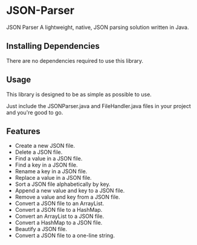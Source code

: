 # JSON-Parser
JSON Parser
A lightweight, native, JSON parsing solution written in Java.

Installing Dependencies
---

There are no dependencies required to use this library.

Usage
---
 This library is designed to be as simple as possible to use.
 
 Just include the JSONParser.java and FileHandler.java files in your project and you're good to go.

Features
---
* Create a new JSON file.
* Delete a JSON file.
* Find a value in a JSON file.
* Find a key in a JSON file.
* Rename a key in a JSON file.
* Replace a value in a JSON file.
* Sort a JSON file alphabetically by key.
* Append a new value and key to a JSON file.
* Remove a value and key from a JSON file.
* Convert a JSON file to an ArrayList.
* Convert a JSON file to a HashMap.
* Convert an ArrayList to a JSON file.
* Convert a HashMap to a JSON file.
* Beautify a JSON file.
* Convert a JSON file to a one-line string.
